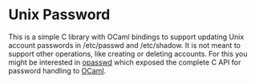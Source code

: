 
# Unix Password

This is a simple C library with OCaml bindings to support updating Unix
account passwords in /etc/passwd and /etc/shadow. It is not meant to
support other operations, like creating or deleting accounts. For this
you might be interested in [opasswd] which exposed the complete C API
for password handling to [OCaml].

[OCaml]:   https://www.ocaml.org/
[opasswd]: https://github.com/xapi-project/ocaml-opasswd.git

